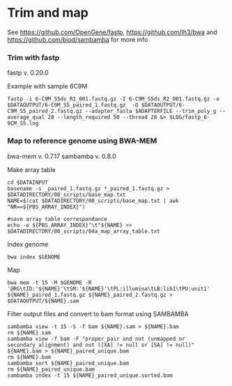 # Trim and map #

See https://github.com/OpenGene/fastp, https://github.com/lh3/bwa and https://github.com/biod/sambamba for more info

### Trim with fastp ###

fastp v. 0.20.0 

Example with sample 6C9M
```
fastp -i 6-C9M_S5ds_R1_001.fastq.gz -I 6-C9M_S5ds_R2_001.fastq.gz -o $DATAOUTPUT/6-C9M_S5_paired_1.fastq.gz  -O $DATAOUTPUT/6-C9M_S5_paired_2.fastq.gz --adapter_fasta $ADAPTERFILE --trim_poly_g --average_qual 28 --length_required 50 --thread 28 &> $LOG/fastp_6-9CM_S5.log

```

### Map to reference genome using BWA-MEM ###

bwa-mem v. 0.7.17 sambamba v. 0.8.0

Make array table
```
cd $DATAINPUT
basename -s _paired_1.fastq.gz *_paired_1.fastq.gz > $DATADIRECTORY/00_scripts/base_map.txt
NAME=$(cat $DATADIRECTORY/00_scripts/base_map.txt | awk "NR==${PBS_ARRAY_INDEX}")

#save array table correspondance
echo -e ${PBS_ARRAY_INDEX}"\t"${NAME} >> $DATADIRECTORY/00_scripts/04a_map_array_table.txt

```

Index genome
```
bwa index $GENOME
```

Map
```
bwa mem -t 15 -M $GENOME -R '@RG\tID:'${NAME}'\tSM:'${NAME}'\tPL:illumina\tLB:lib1\tPU:unit1' ${NAME}_paired_1.fastq.gz ${NAME}_paired_2.fastq.gz > $DATAOUTPUT/${NAME}.sam
```

Filter output files and convert to bam format using SAMBAMBA
```
sambamba view -t 15 -S -f bam ${NAME}.sam > ${NAME}.bam
rm ${NAME}.sam
sambamba view -f bam -F "proper_pair and not (unmapped or secondary_alignment) and not ([XA] != null or [SA] != null)" ${NAME}.bam > ${NAME}_paired_unique.bam
rm ${NAME}.bam
sambamba sort ${NAME}_paired_unique.bam
rm ${NAME}_paired_unique.bam
sambamba index -t 15 ${NAME}_paired_unique.sorted.bam
```

